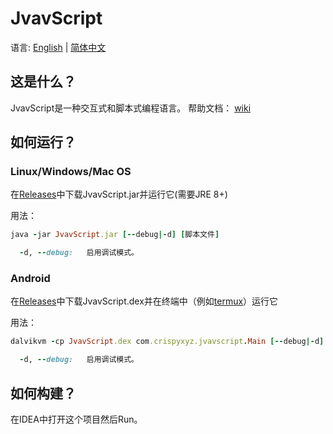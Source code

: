JvavScript
================

语言: [English](https://github.com/CrispyXYZ/JvavScript/) | [简体中文](https://github.com/CrispyXYZ/JvavScript/blob/main/README-zh.md)

## 这是什么？

JvavScript是一种交互式和脚本式编程语言。
帮助文档： [wiki](https://github.com/CrispyXYZ/JvavScript/wiki/Documentation#%E5%B8%AE%E5%8A%A9%E6%96%87%E6%A1%A3-%E7%AE%80%E4%BD%93%E4%B8%AD%E6%96%87)

## 如何运行？

### Linux/Windows/Mac OS

在[Releases](https://github.com/CrispyXYZ/JvavScript/releases/)中下载JvavScript.jar并运行它(需要JRE 8+)

用法：
```ruby
java -jar JvavScript.jar [--debug|-d] [脚本文件]

  -d, --debug:   启用调试模式。
```

### Android

在[Releases](https://github.com/crispyXYZ/JvavScript/releases/)中下载JvavScript.dex并在终端中（例如[termux](https://termux.com/)）运行它

用法：
```ruby
dalvikvm -cp JvavScript.dex com.crispyxyz.jvavscript.Main [--debug|-d] [脚本文件]

  -d, --debug:   启用调试模式。
```

## 如何构建？

在IDEA中打开这个项目然后Run。

